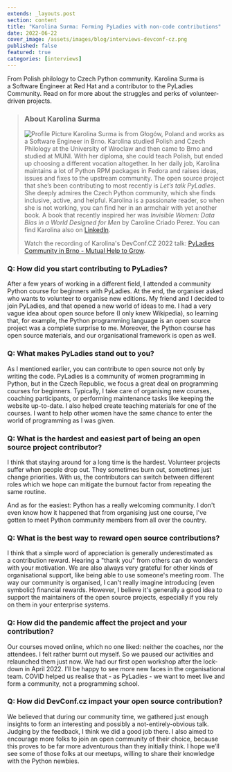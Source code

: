 ```yaml
---
extends: _layouts.post
section: content
title: "Karolina Surma: Forming PyLadies with non-code contributions"
date: 2022-06-22
cover_image: /assets/images/blog/interviews-devconf-cz.png
published: false
featured: true
categories: [interviews]
---
```


From Polish philology to Czech Python community. Karolina Surma is a&nbsp;Software Engineer at Red Hat and a&nbsp;contributor to the PyLadies Community. Read on for more about the struggles and perks of volunteer-driven projects.

> ### **About Karolina Surma**
>
> ![Profile Picture](/assets/images/blog/interviews/ksurma.jpg) Karolina Surma is from Głogów, Poland and works as a&nbsp;Software Engineer in Brno. Karolina studied Polish and Czech Philology at the University of Wroclaw and then came to Brno and studied at MUNI. With her diploma, she could teach Polish, but ended up choosing a&nbsp;different vocation altogether. In her daily job, Karolina maintains a&nbsp;lot of Python RPM packages in Fedora and raises ideas, issues and fixes to the upstream community. The open source project that she’s been contributing to most recently is *Let’s talk PyLadies*. She deeply admires the Czech Python community, which she finds inclusive, active, and helpful. Karolina is a&nbsp;passionate reader, so when she is not working, you can find her in an armchair with yet another book. A&nbsp;book that recently inspired her was *Invisible Women: Data Bias in a&nbsp;World Designed for Men* by Caroline Criado Perez. You can find Karolina also on [LinkedIn](https://www.linkedin.com/in/karolina-surma-950452b7/). 
>
> Watch the recording of Karolina's DevConf.CZ 2022 talk: [PyLadies Community in Brno - Mutual Help to Grow](https://youtu.be/_EuNGz8-Y3M).

### Q: How did you start contributing to PyLadies?

After a&nbsp;few years of working in a&nbsp;different field, I&nbsp;attended a&nbsp;community Python course for beginners with PyLadies. At the end, the organiser asked who wants to volunteer to organise new editions. My friend and I&nbsp;decided to join PyLadies, and that opened a&nbsp;new world of ideas to me. I&nbsp;had a&nbsp;very vague idea about open source before (I&nbsp;only knew Wikipedia), so learning that, for example, the Python programming language is an open source project was a&nbsp;complete surprise to me. Moreover, the Python course has open source materials, and our organisational framework is open as well.

### Q: What makes PyLadies stand out to you?

As I&nbsp;mentioned earlier, you can contribute to open source not only by writing the code. PyLadies is a&nbsp;community of women programming in Python, but in the Czech Republic, we focus a&nbsp;great deal on programming courses for beginners. Typically, I&nbsp;take care of organising new courses, coaching participants, or performing maintenance tasks like keeping the website up-to-date. I&nbsp;also helped create teaching materials for one of the courses. I&nbsp;want to help other women have the same chance to enter the world of programming as I&nbsp;was given.

### Q: What is the hardest and easiest part of being an open source project contributor?

I&nbsp;think that staying around for a&nbsp;long time is the hardest. Volunteer projects suffer when people drop out. They sometimes burn out, sometimes just change priorities. With us, the contributors can switch between different roles which we hope can mitigate the burnout factor from repeating the same routine.

And as for the easiest: Python has a&nbsp;really welcoming community. I&nbsp;don't even know how it happened that from organising just one course, I've gotten to meet Python community members from all over the country.

### Q: What is the best way to reward open source contributions?

I&nbsp;think that a&nbsp;simple word of appreciation is generally underestimated as a&nbsp;contribution reward. Hearing a&nbsp;"thank you" from others can do wonders with your motivation. We are also always very grateful for other kinds of organisational support, like being able to use someone's meeting room. The way our community is organised, I&nbsp;can't really imagine introducing (even symbolic) financial rewards. However, I&nbsp;believe it's generally a&nbsp;good idea to support the maintainers of the open source projects, especially if you rely on them in your enterprise systems.

### Q: How did the pandemic affect the project and your contribution?

Our courses moved online, which no one liked: neither the coaches, nor the attendees. I&nbsp;felt rather burnt out myself. So we paused our activities and relaunched them just now. We had our first open workshop after the lock-down in April 2022. I’ll be happy to see more new faces in the organisational team. COVID helped us realise that - as PyLadies - we want to meet live and form a&nbsp;community, not a&nbsp;programming school.

### Q: How did DevConf.cz impact your open source contribution?

We believed that during our community time, we gathered just enough insights to form an interesting and possibly a&nbsp;not-entirely-obvious talk. Judging by the feedback, I&nbsp;think we did a&nbsp;good job there. I&nbsp;also aimed to encourage more folks to join an open community of their choice, because this proves to be far more adventurous than they initially think. I&nbsp;hope we’ll see some of those folks at our meetups, willing to share their knowledge with the Python newbies.
